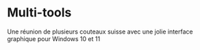 # Multi-tools
Une réunion de plusieurs couteaux suisse avec une jolie interface graphique pour Windows 10 et 11
